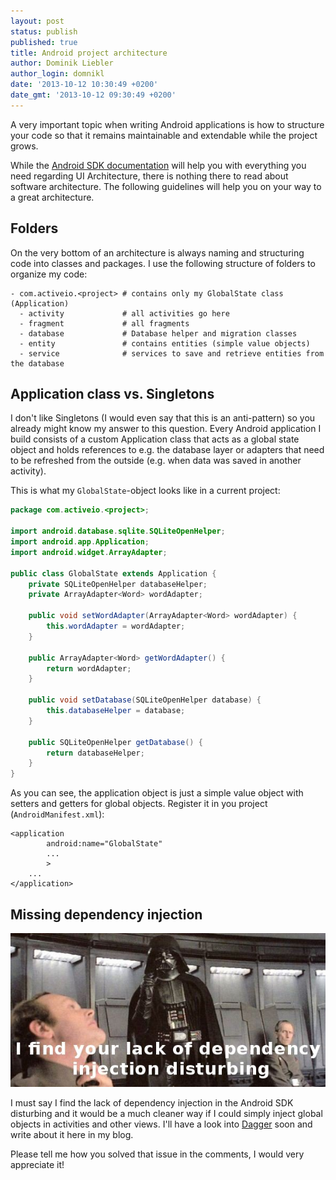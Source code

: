 ```yaml
---
layout: post
status: publish
published: true
title: Android project architecture
author: Dominik Liebler
author_login: domnikl
date: '2013-10-12 10:30:49 +0200'
date_gmt: '2013-10-12 09:30:49 +0200'
---
```

A very important topic when writing Android applications is how to structure your code so that it remains maintainable and extendable while the project grows.

While the [Android SDK documentation](http://developer.android.com/guide/components/index.html) will help you with everything you need regarding UI Architecture, there is nothing there to read about software architecture. The following guidelines will help you on your way to a great architecture.

## Folders

On the very bottom of an architecture is always naming and structuring code into classes and packages. I use the following structure of folders to organize my code:

```
- com.activeio.<project> # contains only my GlobalState class (Application)
  - activity             # all activities go here
  - fragment             # all fragments
  - database             # Database helper and migration classes
  - entity               # contains entities (simple value objects)
  - service              # services to save and retrieve entities from the database
```

## Application class vs. Singletons

I don't like Singletons (I would even say that this is an anti-pattern) so you already might know my answer to this question. Every Android application I build consists of a custom Application class that acts as a global state object and holds references to e.g. the database layer or adapters that need to be refreshed from the outside (e.g. when data was saved in another activity).

This is what my `GlobalState`-object looks like in a current project:

```java
package com.activeio.<project>;

import android.database.sqlite.SQLiteOpenHelper;
import android.app.Application;
import android.widget.ArrayAdapter;

public class GlobalState extends Application {
    private SQLiteOpenHelper databaseHelper;
    private ArrayAdapter<Word> wordAdapter;

    public void setWordAdapter(ArrayAdapter<Word> wordAdapter) {
        this.wordAdapter = wordAdapter;
    }

    public ArrayAdapter<Word> getWordAdapter() {
        return wordAdapter;
    }

    public void setDatabase(SQLiteOpenHelper database) {
        this.databaseHelper = database;
    }

    public SQLiteOpenHelper getDatabase() {
        return databaseHelper;
    }
}
```

As you can see, the application object is just a simple value object with setters and getters for global objects. Register it in you project (`AndroidManifest.xml`):

```
<application
        android:name="GlobalState"
        ...
        >
    ...
</application>
```

## Missing dependency injection

![I find your lack of dependency injection disturbing](/images/i-find-your-lack-of-faith-disturbing.jpg "I find your lack of dependency injection disturbing")

I must say I find the lack of dependency injection in the Android SDK disturbing and it would be a much cleaner way if I could simply inject global objects in activities and other views. I'll have a look into [Dagger](http://square.github.io/dagger) soon and write about it here in my blog.

Please tell me how you solved that issue in the comments, I would very appreciate it!
